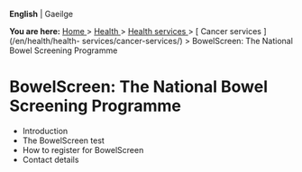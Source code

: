 **English** |  Gaeilge 

**You are here:** [ Home ](/en/) > [ Health ](/en/health/) > [ Health services
](/en/health/health-services/) > [ Cancer services ](/en/health/health-
services/cancer-services/) > BowelScreen: The National Bowel Screening
Programme

#  BowelScreen: The National Bowel Screening Programme

  * Introduction 
  * The BowelScreen test 
  * How to register for BowelScreen 
  * Contact details 
